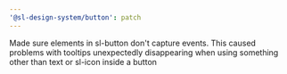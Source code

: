 ```yaml
---
'@sl-design-system/button': patch
---
```


Made sure elements in sl-button don't capture events. This caused problems with tooltips unexpectedly disappearing when using something other than text or sl-icon inside a button
